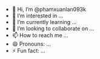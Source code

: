 - 👋 Hi, I’m @phamxuanlan093k
- 👀 I’m interested in ...
- 🌱 I’m currently learning ...
- 💞️ I’m looking to collaborate on ...
- 📫 How to reach me ...
- 😄 Pronouns: ...
- ⚡ Fun fact: ...

<!---
phamxuanlan093k/phamxuanlan093k is a ✨ special ✨ repository because its `README.md` (this file) appears on your GitHub profile.
You can click the Preview link to take a look at your changes.
--->
